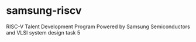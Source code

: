 # samsung-riscv
RISC-V Talent Development Program Powered by Samsung Semiconductors and VLSI system design
task 5
